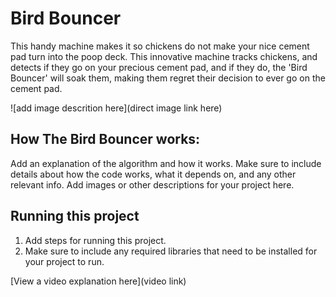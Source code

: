 # Bird Bouncer
 This handy machine makes it so chickens do not make your nice cement pad turn into the poop deck. This innovative machine tracks chickens, and detects if they go on your precious cement pad, and if they do, the 'Bird Bouncer' will soak them, making them regret their decision to ever go on the cement pad. 

![add image descrition here](direct image link here)

## How The Bird Bouncer works:

Add an explanation of the algorithm and how it works. Make sure to include details about how the code works, what it depends on, and any other relevant info. Add images or other descriptions for your project here. 

## Running this project

1. Add steps for running this project.
2. Make sure to include any required libraries that need to be installed for your project to run.

[View a video explanation here](video link)
